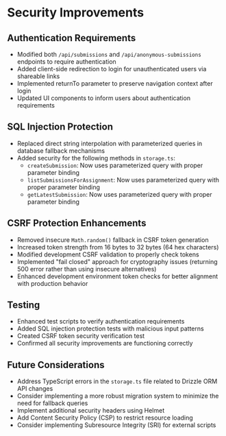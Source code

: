 # Security Improvements

## Authentication Requirements
- Modified both `/api/submissions` and `/api/anonymous-submissions` endpoints to require authentication
- Added client-side redirection to login for unauthenticated users via shareable links
- Implemented returnTo parameter to preserve navigation context after login
- Updated UI components to inform users about authentication requirements

## SQL Injection Protection
- Replaced direct string interpolation with parameterized queries in database fallback mechanisms
- Added security for the following methods in `storage.ts`:
  - `createSubmission`: Now uses parameterized query with proper parameter binding
  - `listSubmissionsForAssignment`: Now uses parameterized query with proper parameter binding
  - `getLatestSubmission`: Now uses parameterized query with proper parameter binding

## CSRF Protection Enhancements
- Removed insecure `Math.random()` fallback in CSRF token generation
- Increased token strength from 16 bytes to 32 bytes (64 hex characters)
- Modified development CSRF validation to properly check tokens
- Implemented "fail closed" approach for cryptography issues (returning 500 error rather than using insecure alternatives)
- Enhanced development environment token checks for better alignment with production behavior

## Testing
- Enhanced test scripts to verify authentication requirements
- Added SQL injection protection tests with malicious input patterns
- Created CSRF token security verification test
- Confirmed all security improvements are functioning correctly

## Future Considerations
- Address TypeScript errors in the `storage.ts` file related to Drizzle ORM API changes
- Consider implementing a more robust migration system to minimize the need for fallback queries
- Implement additional security headers using Helmet
- Add Content Security Policy (CSP) to restrict resource loading
- Consider implementing Subresource Integrity (SRI) for external scripts